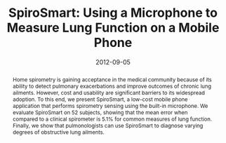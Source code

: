 ---
abstract: |-
  Home spirometry is gaining acceptance in the medical community because of its ability to detect pulmonary exacerbations and improve outcomes of chronic lung ailments. However, cost and usability are significant barriers to its widespread adoption. To this end, we present SpiroSmart, a low-cost mobile phone application that performs spirometry sensing using the built-in microphone. We evaluate SpiroSmart on 52 subjects, showing that the mean error when compared to a clinical spirometer is 5.1% for common measures of lung function. Finally, we show that pulmonologists can use SpiroSmart to diagnose varying degrees of obstructive lung ailments.
authors:
- larson
- goel
- Gaetano Boriello
- Sonya Heltshe
- Margaret Rosenfeld
- patel
award: 'Honorable Mention Award'
bibtex: |-
  @inproceedings{Larson:2012:SUM:2370216.2370261,
   author = {Larson, Eric C. and Goel, Mayank and Boriello, Gaetano and Heltshe, Sonya and Rosenfeld, Margaret and Patel, Shwetak N.},
   title = {SpiroSmart: Using a Microphone to Measure Lung Function on a Mobile Phone},
   booktitle = {Proceedings of the 2012 ACM Conference on Ubiquitous Computing},
   series = {UbiComp '12},
   year = {2012},
   isbn = {978-1-4503-1224-0},
   location = {Pittsburgh, Pennsylvania},
   pages = {280--289},
   numpages = {10},
   url = {http://doi.acm.org/10.1145/2370216.2370261},
   doi = {10.1145/2370216.2370261},
   acmid = {2370261},
   publisher = {ACM},
   address = {New York, NY, USA},
   keywords = {health sensing, machine learning, mobile phones, signal processing, spirometry},
  }
caption: ''
citation: |-
  Eric C. Larson, Mayank Goel, Gaetano Boriello, Sonya Heltshe, Margaret Rosenfeld, and Shwetak N. Patel. 2012. SpiroSmart: using a microphone to measure lung function on a mobile phone.  In Proceedings of the 2012 ACM Conference on Ubiquitous Computing (UbiComp '12). ACM, New York, NY, USA,  280-289. DOI=http://dx.doi.org/10.1145/2370216.2370261
conference: ACM International Joint Conference on Pervasive and Ubiquitous Computing
  (UbiComp), 2012
date: '2012-09-05'
image: '/images/pubs/spirosmart.jpg'
pdf: /pdfs/spirosmart.pdf
thumbnail: '/images/pubs/spirosmart.jpg'
title: 'SpiroSmart: Using a Microphone to Measure Lung Function on a Mobile Phone'
video: ''
video_embed: ''
redirect_from: /projects/SpiroSmart/
---